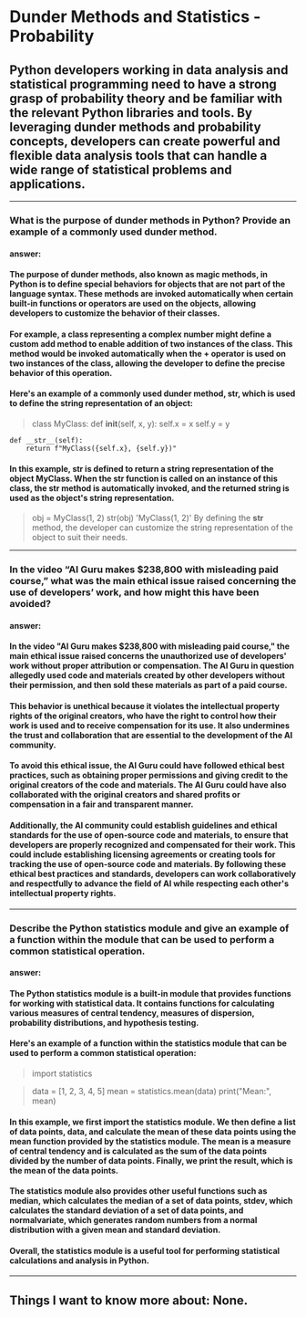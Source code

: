 # Dunder Methods and Statistics - Probability
## Python developers working in data analysis and statistical programming need to have a strong grasp of probability theory and be familiar with the relevant Python libraries and tools. By leveraging dunder methods and probability concepts, developers can create powerful and flexible data analysis tools that can handle a wide range of statistical problems and applications.

---

### What is the purpose of dunder methods in Python? Provide an example of a commonly used dunder method.
#### answer:
#### The purpose of dunder methods, also known as magic methods, in Python is to define special behaviors for objects that are not part of the language syntax. These methods are invoked automatically when certain built-in functions or operators are used on the objects, allowing developers to customize the behavior of their classes.

#### For example, a class representing a complex number might define a custom __add__ method to enable addition of two instances of the class. This method would be invoked automatically when the + operator is used on two instances of the class, allowing the developer to define the precise behavior of this operation.

#### Here's an example of a commonly used dunder method, __str__, which is used to define the string representation of an object:


>class MyClass:
    def __init__(self, x, y):
        self.x = x
        self.y = y
    
    def __str__(self):
        return f"MyClass({self.x}, {self.y})"
#### In this example, __str__ is defined to return a string representation of the object MyClass. When the str function is called on an instance of this class, the __str__ method is automatically invoked, and the returned string is used as the object's string representation.


>obj = MyClass(1, 2)
str(obj)
'MyClass(1, 2)'
By defining the __str__ method, the developer can customize the string representation of the object to suit their needs.

---
### In the video “AI Guru makes $238,800 with misleading paid course,” what was the main ethical issue raised concerning the use of developers’ work, and how might this have been avoided?

#### answer:
#### In the video "AI Guru makes $238,800 with misleading paid course," the main ethical issue raised concerns the unauthorized use of developers' work without proper attribution or compensation. The AI Guru in question allegedly used code and materials created by other developers without their permission, and then sold these materials as part of a paid course.

#### This behavior is unethical because it violates the intellectual property rights of the original creators, who have the right to control how their work is used and to receive compensation for its use. It also undermines the trust and collaboration that are essential to the development of the AI community.

#### To avoid this ethical issue, the AI Guru could have followed ethical best practices, such as obtaining proper permissions and giving credit to the original creators of the code and materials. The AI Guru could have also collaborated with the original creators and shared profits or compensation in a fair and transparent manner.

#### Additionally, the AI community could establish guidelines and ethical standards for the use of open-source code and materials, to ensure that developers are properly recognized and compensated for their work. This could include establishing licensing agreements or creating tools for tracking the use of open-source code and materials. By following these ethical best practices and standards, developers can work collaboratively and respectfully to advance the field of AI while respecting each other's intellectual property rights.

---
### Describe the Python statistics module and give an example of a function within the module that can be used to perform a common statistical operation.
#### answer: 
#### The Python statistics module is a built-in module that provides functions for working with statistical data. It contains functions for calculating various measures of central tendency, measures of dispersion, probability distributions, and hypothesis testing.

#### Here's an example of a function within the statistics module that can be used to perform a common statistical operation:



>import statistics

>data = [1, 2, 3, 4, 5]
>mean = statistics.mean(data)
print("Mean:", mean)

#### In this example, we first import the **statistics** module. We then define a list of data points, **data**, and calculate the mean of these data points using the **mean** function provided by the statistics module. The mean is a measure of central tendency and is calculated as the sum of the data points divided by the number of data points. Finally, we print the result, which is the mean of the data points.

#### The statistics module also provides other useful functions such as **median**, which calculates the median of a set of data points, **stdev**, which calculates the standard deviation of a set of data points, and **normalvariate**, which generates random numbers from a normal distribution with a given mean and standard deviation.

#### Overall, the statistics module is a useful tool for performing statistical calculations and analysis in Python.

---

## Things I want to know more about: None.